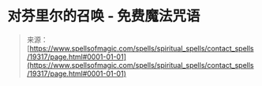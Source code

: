 <!--yml

category: 未分类

date: 2024-06-12 19:01:11

-->

# 对芬里尔的召唤 - 免费魔法咒语

> 来源：[https://www.spellsofmagic.com/spells/spiritual_spells/contact_spells/19317/page.html#0001-01-01](https://www.spellsofmagic.com/spells/spiritual_spells/contact_spells/19317/page.html#0001-01-01)
